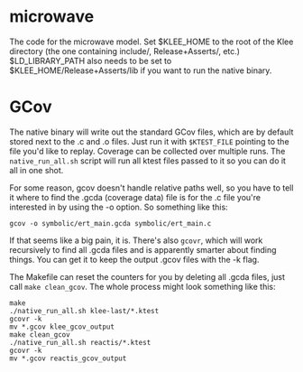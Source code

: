 microwave
=========

The code for the microwave model. Set $KLEE_HOME to the root of the Klee directory (the one containing include/, Release+Asserts/, etc.) $LD_LIBRARY_PATH also needs to be set to $KLEE_HOME/Release+Asserts/lib if you want to run the native binary.


GCov
====

The native binary will write out the standard GCov files, which are by default stored next to the .c and .o files. Just run it with `$KTEST_FILE` pointing to the file you'd like to replay. Coverage can be collected over multiple runs. The `native_run_all.sh` script will run all ktest files passed to it so you can do it all in one shot. 

For some reason, gcov doesn't handle relative paths well, so you have to tell it where to find the .gcda (coverage data) file is for the .c file you're interested in by using the -o option. So something like this:

    gcov -o symbolic/ert_main.gcda symbolic/ert_main.c

If that seems like a big pain, it is. There's also `gcovr`, which will work recursively to find all .gcda files and is apparently smarter about finding things. You can get it to keep the output .gcov files with the -k flag. 

The Makefile can reset the counters for you by deleting all .gcda files, just call `make clean_gcov`. The whole process might look something like this:

    make
    ./native_run_all.sh klee-last/*.ktest
    gcovr -k
    mv *.gcov klee_gcov_output
    make clean_gcov
    ./native_run_all.sh reactis/*.ktest
    gcovr -k
    mv *.gcov reactis_gcov_output


